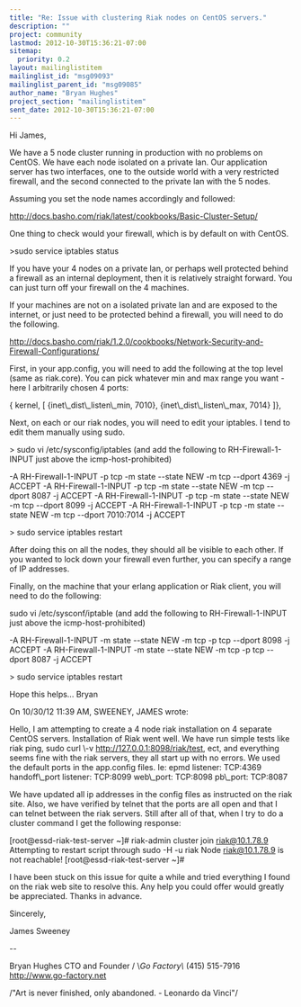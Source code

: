 ```yaml
---
title: "Re: Issue with clustering Riak nodes on CentOS servers."
description: ""
project: community
lastmod: 2012-10-30T15:36:21-07:00
sitemap:
  priority: 0.2
layout: mailinglistitem
mailinglist_id: "msg09093"
mailinglist_parent_id: "msg09085"
author_name: "Bryan Hughes"
project_section: "mailinglistitem"
sent_date: 2012-10-30T15:36:21-07:00
---
```


Hi James,

We have a 5 node cluster running in production with no problems on 
CentOS. We have each node isolated on a private lan. Our application 
server has two interfaces, one to the outside world with a very 
restricted firewall, and the second connected to the private lan with 
the 5 nodes.


Assuming you set the node names accordingly and followed:

http://docs.basho.com/riak/latest/cookbooks/Basic-Cluster-Setup/

One thing to check would your firewall, which is by default on with CentOS.

&gt;sudo service iptables status

If you have your 4 nodes on a private lan, or perhaps well protected 
behind a firewall as an internal deployment, then it is relatively 
straight forward. You can just turn off your firewall on the 4 machines.


If your machines are not on a isolated private lan and are exposed to 
the internet, or just need to be protected behind a firewall, you will 
need to do the following.


http://docs.basho.com/riak/1.2.0/cookbooks/Network-Security-and-Firewall-Configurations/

First, in your app.config, you will need to add the following at the top 
level (same as riak.core). You can pick whatever min and max range you 
want - here I arbitrarily chosen 4 ports:


{ kernel, [
 {inet\\_dist\\_listen\\_min, 7010},
 {inet\\_dist\\_listen\\_max, 7014}
 ]},

Next, on each or our riak nodes, you will need to edit your iptables. I 
tend to edit them manually using sudo.


&gt; sudo vi /etc/sysconfig/iptables (and add the following to 
RH-Firewall-1-INPUT just above the icmp-host-prohibited)


-A RH-Firewall-1-INPUT -p tcp -m state --state NEW -m tcp --dport 4369 
-j ACCEPT
-A RH-Firewall-1-INPUT -p tcp -m state --state NEW -m tcp --dport 8087 
-j ACCEPT
-A RH-Firewall-1-INPUT -p tcp -m state --state NEW -m tcp --dport 8099 
-j ACCEPT
-A RH-Firewall-1-INPUT -p tcp -m state --state NEW -m tcp --dport 
7010:7014 -j ACCEPT


&gt; sudo service iptables restart

After doing this on all the nodes, they should all be visible to each 
other. If you wanted to lock down your firewall even further, you can 
specify a range of IP addresses.


Finally, on the machine that your erlang application or Riak client, you 
will need to do the following:


sudo vi /etc/sysconf/iptable (and add the following to 
RH-Firewall-1-INPUT just above the icmp-host-prohibited)


-A RH-Firewall-1-INPUT -m state --state NEW -m tcp -p tcp --dport 8098 
-j ACCEPT
-A RH-Firewall-1-INPUT -m state --state NEW -m tcp -p tcp --dport 8087 
-j ACCEPT


&gt; sudo service iptables restart


Hope this helps...
Bryan


On 10/30/12 11:39 AM, SWEENEY, JAMES wrote:

Hello, I am attempting to create a 4 node riak installation on 4 separate 
CentOS servers. Installation of Riak went well. We have run simple tests 
like riak ping, sudo curl \\-v http://127.0.0.1:8098/riak/test, ect, and 
everything seems fine with the riak servers, they all start up with no errors. 
 We used the default ports in the app.config files. Ie: epmd listener: 
TCP:4369
handoff\\_port listener: TCP:8099
web\\_port: TCP:8098
pb\\_port: TCP:8087

We have updated all ip addresses in the config files as instructed on the riak 
site. Also, we have verified by telnet that the ports are all open and that I 
can telnet between the riak servers. Still after all of that, when I try to 
do a cluster command I get the following response:


[root@essd-riak-test-server ~]# riak-admin cluster join riak@10.1.78.9
Attempting to restart script through sudo -H -u riak
Node riak@10.1.78.9 is not reachable!
[root@essd-riak-test-server ~]#

I have been stuck on this issue for quite a while and tried everything I found 
on the riak web site to resolve this. Any help you could offer would greatly 
be appreciated. Thanks in advance.

Sincerely,

James Sweeney


--

Bryan Hughes
CTO and Founder / \\*Go Factory\\*
(415) 515-7916
http://www.go-factory.net

/"Art is never finished, only abandoned. - Leonardo da Vinci"/
